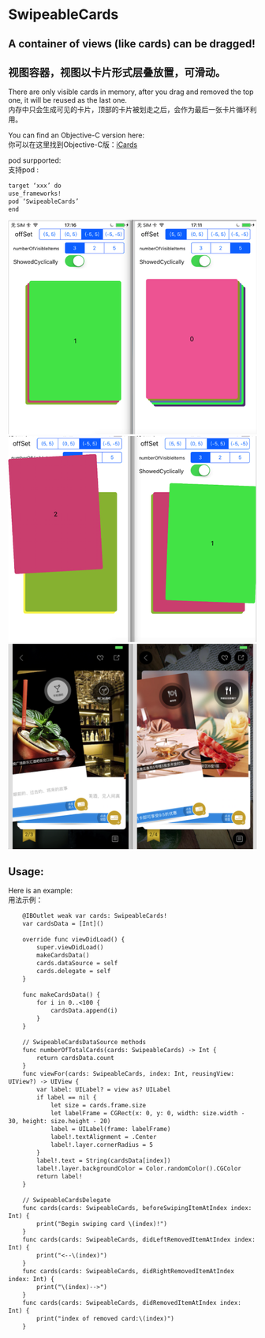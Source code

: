 # SwipeableCards
A container of views (like cards) can be dragged!<br>
---
视图容器，视图以卡片形式层叠放置，可滑动。<br>
---
There are only visible cards in memory, after you drag and removed the top one, it will be reused as the last one.<br>
内存中只会生成可见的卡片，顶部的卡片被划走之后，会作为最后一张卡片循环利用。<br>

You can find an Objective-C version here:<br>
你可以在这里找到Objective-C版：[iCards](https://github.com/DingHub/iCards)<br>

pod surpported: <br>
支持pod :<br>
```
target ‘xxx’ do
use_frameworks!
pod ‘SwipeableCards’
end
```

![SwipeableCards](https://github.com/DingHub/ScreenShots/blob/master/iCards/0.png)
![SwipeableCards](https://github.com/DingHub/ScreenShots/blob/master/iCards/1.png)
![SwipeableCards](https://github.com/DingHub/ScreenShots/blob/master/iCards/3.png)

Usage:<br>
---
Here is an example:<br>
用法示例：<br>
```
    @IBOutlet weak var cards: SwipeableCards!
    var cardsData = [Int]()
    
    override func viewDidLoad() {
        super.viewDidLoad()
        makeCardsData()
        cards.dataSource = self
        cards.delegate = self
    }
    
    func makeCardsData() {
        for i in 0..<100 {
            cardsData.append(i)
        }
    }
    
    // SwipeableCardsDataSource methods
    func numberOfTotalCards(cards: SwipeableCards) -> Int {
        return cardsData.count
    }
    func viewFor(cards: SwipeableCards, index: Int, reusingView: UIView?) -> UIView {
        var label: UILabel? = view as? UILabel
        if label == nil {
            let size = cards.frame.size
            let labelFrame = CGRect(x: 0, y: 0, width: size.width - 30, height: size.height - 20)
            label = UILabel(frame: labelFrame)
            label!.textAlignment = .Center
            label!.layer.cornerRadius = 5
        }
        label!.text = String(cardsData[index])
        label!.layer.backgroundColor = Color.randomColor().CGColor
        return label!
    }
    
    // SwipeableCardsDelegate
    func cards(cards: SwipeableCards, beforeSwipingItemAtIndex index: Int) {
        print("Begin swiping card \(index)!")
    }
    func cards(cards: SwipeableCards, didLeftRemovedItemAtIndex index: Int) {
        print("<--\(index)")
    }
    func cards(cards: SwipeableCards, didRightRemovedItemAtIndex index: Int) {
        print("\(index)-->")
    }
    func cards(cards: SwipeableCards, didRemovedItemAtIndex index: Int) {
        print("index of removed card:\(index)")
    }

```

